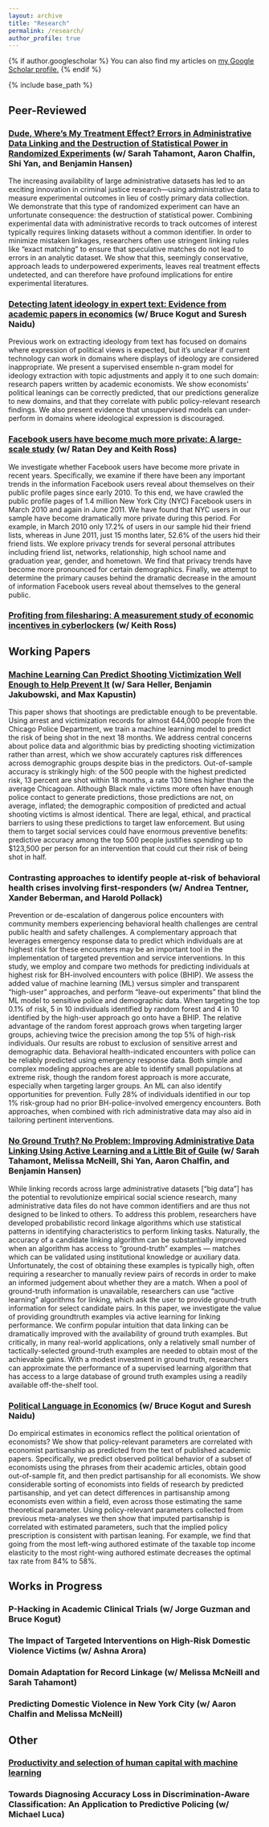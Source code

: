 ```yaml
---
layout: archive
title: "Research"
permalink: /research/
author_profile: true
---
```


{% if author.googlescholar %}
  You can also find my articles on <u><a href="{{author.googlescholar}}">my Google Scholar profile</a>.</u>
{% endif %}

{% include base_path %}



## Peer-Reviewed
### [Dude, Where’s My Treatment Effect? Errors in Administrative Data Linking and the Destruction of Statistical Power in Randomized Experiments](https://link.springer.com/article/10.1007/s10940-020-09461-x) (w/ Sarah Tahamont, Aaron Chalfin, Shi Yan, and Benjamin Hansen)
The increasing availability of large administrative datasets has led to an exciting innovation in criminal justice research—using administrative data to measure experimental outcomes in lieu of costly primary data collection. We demonstrate that this type of randomized experiment can have an unfortunate consequence: the destruction of statistical power. Combining experimental data with administrative records to track outcomes of interest typically requires linking datasets without a common identifier. In order to minimize mistaken linkages, researchers often use stringent linking rules like “exact matching” to ensure that speculative matches do not lead to errors in an analytic dataset. We show that this, seemingly conservative, approach leads to underpowered experiments, leaves real treatment effects undetected, and can therefore have profound implications for entire experimental literatures.

### [Detecting latent ideology in expert text: Evidence from academic papers in economics](https://aclanthology.org/D14-1191.pdf) (w/ Bruce Kogut and Suresh Naidu)
Previous work on extracting ideology from text has focused on domains where expression of political views is expected, but it’s unclear if current technology can work in domains where displays of ideology are considered inappropriate. We present a supervised ensemble n-gram model for ideology extraction with topic adjustments and apply it to one such domain: research papers written by academic economists. We show economists’ political leanings can be correctly predicted, that our predictions generalize to new domains, and that they correlate with public policy-relevant research findings. We also present evidence that unsupervised models can under-perform in domains where ideological expression is discouraged.
 
### [Facebook users have become much more private: A large-scale study](https://ieeexplore.ieee.org/iel5/6192378/6197445/06197508.pdf) (w/ Ratan Dey and Keith Ross)
We investigate whether Facebook users have become more private in recent years. Specifically, we examine if there have been any important trends in the information Facebook users reveal about themselves on their public profile pages since early 2010. To this end, we have crawled the public profile pages of 1.4 million New York City (NYC) Facebook users in March 2010 and again in June 2011. We have found that NYC users in our sample have become dramatically more private during this period. For example, in March 2010 only 17.2% of users in our sample hid their friend lists, whereas in June 2011, just 15 months later, 52.6% of the users hid their friend lists. We explore privacy trends for several personal attributes including friend list, networks, relationship, high school name and graduation year, gender, and hometown. We find that privacy trends have become more pronounced for certain demographics. Finally, we attempt to determine the primary causes behind the dramatic decrease in the amount of information Facebook users reveal about themselves to the general public.

###  [Profiting from filesharing: A measurement study of economic incentives in cyberlockers](https://ieeexplore.ieee.org/abstract/document/6335811/) (w/ Keith Ross)


## Working Papers

###  [Machine Learning Can Predict Shooting Victimization Well Enough to Help Prevent It](https://www.nber.org/papers/w30170) (w/ Sara Heller, Benjamin Jakubowski, and Max Kapustin)
This paper shows that shootings are predictable enough to be preventable. Using arrest and victimization records for almost 644,000 people from the Chicago Police Department, we train a machine learning model to predict the risk of being shot in the next 18 months. We address central concerns about police data and algorithmic bias by predicting shooting victimization rather than arrest, which we show accurately captures risk differences across demographic groups despite bias in the predictors. Out-of-sample accuracy is strikingly high: of the 500 people with the highest predicted risk, 13 percent are shot within 18 months, a rate 130 times higher than the average Chicagoan. Although Black male victims more often have enough police contact to generate predictions, those predictions are not, on average, inflated; the demographic composition of predicted and actual shooting victims is almost identical. There are legal, ethical, and practical barriers to using these predictions to target law enforcement. But using them to target social services could have enormous preventive benefits: predictive accuracy among the top 500 people justifies spending up to $123,500 per person for an intervention that could cut their risk of being shot in half.

###  Contrasting approaches to identify people at-risk of behavioral health  crises involving first-responders (w/ Andrea Tentner, Xander Beberman, and Harold Pollack)
Prevention or de-escalation of dangerous police encounters with community members experiencing behavioral health challenges are central public health and safety challenges. A complementary approach that leverages emergency response data to predict which individuals are at highest risk for these encounters may be an important tool in the implementation of targeted prevention and service interventions. In this  study, we employ and compare two methods for predicting individuals at highest risk for BH-involved encounters with police (BHIP).  We assess the added value of machine learning (ML) versus simpler and transparent “high-user” approaches, and perform “leave-out experiments” that blind the ML model to sensitive police and demographic data. When targeting the top 0.1% of risk, 5 in 10 individuals identified by random forest and 4 in 10 identified by the high-user approach go onto have a BHIP. The relative advantage of the random forest approach grows when targeting larger groups, achieving twice the precision among the top 5% of high-risk individuals. Our results are robust to exclusion of sensitive arrest and demographic data. Behavioral health-indicated encounters with police can be reliably predicted using emergency response data. Both simple and complex modeling approaches are able to identify small populations at extreme risk, though the random forest approach is more accurate, especially when targeting larger groups. An ML can also identify opportunities for prevention. Fully 28% of individuals identified in our top 1% risk-group had no prior BH-police-involved emergency encounters. Both approaches, when combined with rich administrative data may also aid in tailoring pertinent interventions.

###  [No Ground Truth? No Problem: Improving Administrative Data Linking Using Active Learning and a Little Bit of Guile](http://achalfin.weebly.com/uploads/8/5/4/8/8548116/a_little_bit_of_guile.pdf) (w/ Sarah Tahamont, Melissa McNeill, Shi Yan, Aaron Chalfin, and Benjamin Hansen)
While linking records across large administrative datasets [“big data”] has the potential to revolutionize empirical social science research, many administrative data files do not have common identifiers and are thus not designed to be linked to others. To address this problem, researchers have developed probabilistic record linkage algorithms which use statistical patterns in identifying characteristics to perform linking tasks. Naturally, the accuracy of a candidate linking algorithm can be substantially improved when an algorithm has access to “ground-truth” examples — matches which can be validated using institutional knowledge or auxiliary data. Unfortunately, the cost of obtaining these examples is typically high, often requiring a researcher to manually review pairs of records in order to make an informed judgement about whether they are a match. When a pool of ground-truth information is unavailable, researchers can use “active learning” algorithms for linking, which ask the user to provide ground-truth information for select candidate pairs. In this paper, we investigate the value of providing groundtruth examples via active learning for linking performance. We confirm popular intuition that data linking can be dramatically improved with the availability of ground truth examples. But critically, in many real-world applications, only a relatively small number of tactically-selected ground-truth examples are needed to obtain most of the achievable gains. With a modest investment in ground truth, researchers can approximate the performance of a supervised learning algorithm that has access to a large database of ground truth examples using a readily available off-the-shelf tool.

###  [Political Language in Economics](https://papers.ssrn.com/sol3/papers.cfm?abstract_id=2535453) (w/ Bruce Kogut and Suresh Naidu)
Do empirical estimates in economics reflect the political orientation of economists? We show that policy-relevant parameters are correlated with economist partisanship as predicted from the text of published academic papers. Specifically, we predict observed political behavior of a subset of economists using the phrases from their academic articles, obtain good out-of-sample fit, and then predict partisanship for all economists. We show considerable sorting of economists into fields of research by predicted partisanship, and yet can detect differences in partisanship among economists even within a field, even across those estimating the same theoretical parameter. Using policy-relevant parameters collected from previous meta-analyses we then show that imputed partisanship is correlated with estimated parameters, such that the implied policy prescription is consistent with partisan leaning. For example, we find that going from the most left-wing authored estimate of the taxable top income elasticity to the most right-wing authored estimate decreases the optimal tax rate from 84% to 58%.


## Works in Progress
###  P-Hacking in Academic Clinical Trials (w/ Jorge Guzman and Bruce Kogut)

###  The Impact of Targeted Interventions on High-Risk Domestic Violence Victims (w/ Ashna Arora)
 
###  Domain Adaptation for Record Linkage (w/ Melissa McNeill and Sarah Tahamont)

###  Predicting Domestic Violence in New York City (w/ Aaron Chalfin and Melissa McNeill)

## Other
### [Productivity and selection of human capital with machine learning](https://www.aeaweb.org/articles?id=10.1257/aer.p20161029)

### Towards Diagnosing Accuracy Loss in Discrimination-Aware Classification: An Application to Predictive Policing (w/ Michael Luca)